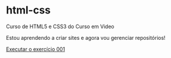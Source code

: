# html-css
 Curso de HTML5 e CSS3 do Curso em Video

Estou aprendendo a criar sites e agora vou gerenciar repositórios!

<a href="https://tancredopereira.github.io/html-css/exercicios/ex001/index.html"> Executar o exercício 001